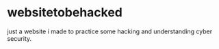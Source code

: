 # websitetobehacked
just a website i made to practice some hacking and understanding cyber security.
